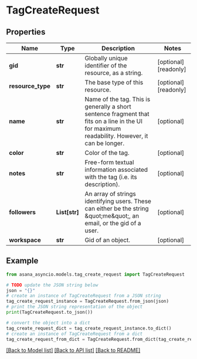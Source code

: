 # TagCreateRequest


## Properties

Name | Type | Description | Notes
------------ | ------------- | ------------- | -------------
**gid** | **str** | Globally unique identifier of the resource, as a string. | [optional] [readonly] 
**resource_type** | **str** | The base type of this resource. | [optional] [readonly] 
**name** | **str** | Name of the tag. This is generally a short sentence fragment that fits on a line in the UI for maximum readability. However, it can be longer. | [optional] 
**color** | **str** | Color of the tag. | [optional] 
**notes** | **str** | Free-form textual information associated with the tag (i.e. its description). | [optional] 
**followers** | **List[str]** | An array of strings identifying users. These can either be the string \&quot;me\&quot;, an email, or the gid of a user. | [optional] 
**workspace** | **str** | Gid of an object. | [optional] 

## Example

```python
from asana_asyncio.models.tag_create_request import TagCreateRequest

# TODO update the JSON string below
json = "{}"
# create an instance of TagCreateRequest from a JSON string
tag_create_request_instance = TagCreateRequest.from_json(json)
# print the JSON string representation of the object
print(TagCreateRequest.to_json())

# convert the object into a dict
tag_create_request_dict = tag_create_request_instance.to_dict()
# create an instance of TagCreateRequest from a dict
tag_create_request_from_dict = TagCreateRequest.from_dict(tag_create_request_dict)
```
[[Back to Model list]](../README.md#documentation-for-models) [[Back to API list]](../README.md#documentation-for-api-endpoints) [[Back to README]](../README.md)


